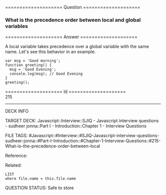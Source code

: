 ==================== Question ====================  

### What is the precedence order between local and global variables  

==================== Answer ====================  

A local variable takes precedence over a global variable with the same name. Let's see this behavior in an example.

<!-- codeblock-start -->
<pre><code class="hljs language-javascript"><span class="hljs-keyword">var</span> msg = <span class="hljs-string">'Good morning'</span>;
<span class="hljs-keyword">function</span> <span class="hljs-title function_">greeting</span>(<span class="hljs-params"></span>) {
  msg = <span class="hljs-string">'Good Evening'</span>;
  <span class="hljs-variable language_">console</span>.<span class="hljs-title function_">log</span>(msg); <span class="hljs-comment">// Good Evening</span>
}
<span class="hljs-title function_">greeting</span>();
</code></pre>
<!-- codeblock-end -->

==================== Id ====================  
215

---

DECK INFO

TARGET DECK: Javascript::Interview::SJIQ - Javascript interview questions - sudheer jonna::Part I - Introduction::Chapter 1 - Interview Questions

FILE TAGS: #Javascript::#Interview::#SJIQ-Javascript-interview-questions-sudheer-jonna::#Part-I-Introduction::#Chapter-1-Interview-Questions::#215-What-is-the-precedence-order-between-local

Reference:

Related:

```dataview
LIST
where file.name = this.file.name
```

QUESTION STATUS: Safe to store
